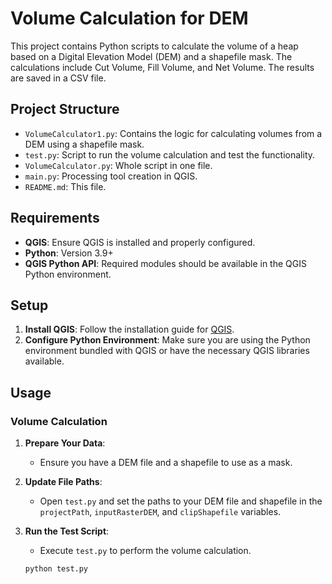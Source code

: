 # Volume Calculation for DEM

This project contains Python scripts to calculate the volume of a heap based on a Digital Elevation Model (DEM) and a shapefile mask. The calculations include Cut Volume, Fill Volume, and Net Volume. The results are saved in a CSV file.

## Project Structure

- `VolumeCalculator1.py`: Contains the logic for calculating volumes from a DEM using a shapefile mask.
- `test.py`: Script to run the volume calculation and test the functionality.
- `VolumeCalculator.py`: Whole script in one file.
- `main.py`: Processing tool creation in QGIS.
- `README.md`: This file.

## Requirements

- **QGIS**: Ensure QGIS is installed and properly configured.
- **Python**: Version 3.9+
- **QGIS Python API**: Required modules should be available in the QGIS Python environment.

## Setup

1. **Install QGIS**: Follow the installation guide for [QGIS](https://qgis.org/en/site/forusers/download.html).
2. **Configure Python Environment**: Make sure you are using the Python environment bundled with QGIS or have the necessary QGIS libraries available.

## Usage

### Volume Calculation

1. **Prepare Your Data**:
   - Ensure you have a DEM file and a shapefile to use as a mask.

2. **Update File Paths**:
   - Open `test.py` and set the paths to your DEM file and shapefile in the `projectPath`, `inputRasterDEM`, and `clipShapefile` variables.

3. **Run the Test Script**:
   - Execute `test.py` to perform the volume calculation.

   ```bash
   python test.py
